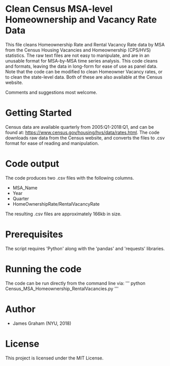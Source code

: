 # Clean Census MSA-level Homeownership and Vacancy Rate Data

This file cleans Homeownership Rate and Rental Vacancy Rate data by MSA from the Census Housing Vacancies and Homeownership (CPS/HVS) statistics. The raw text files are not easy to manipulate, and are in an unusable format for MSA-by-MSA time series analysis. This code cleans and formats, leaving the data in long-form for ease of use as panel data. Note that the code can be modified to clean Homeowner Vacancy rates, or to clean the state-level data. Both of these are also available at the Census website.

Comments and suggestions most welcome.  

# Getting Started

Census data are available quarterly from 2005:Q1-2018:Q1, and can be found at: <https://www.census.gov/housing/hvs/data/rates.html>.
The code downloads raw data from the Census website, and converts the files to .csv format for ease of reading and manipulation.

# Code output

The code produces two .csv files with the following columns.

- MSA_Name
- Year
- Quarter
- HomeOwnershipRate/RentalVacancyRate

The resulting .csv files are approximately 166kb in size.

# Prerequisites

The script requires 'Python' along with the 'pandas' and 'requests' libraries.

# Running the code

The code can be run directly from the command line via:
'''
python Census_MSA_Homeownership_RentalVacancies.py
'''

# Author

- James Graham (NYU, 2018)

# License

This project is licensed under the MIT License.
